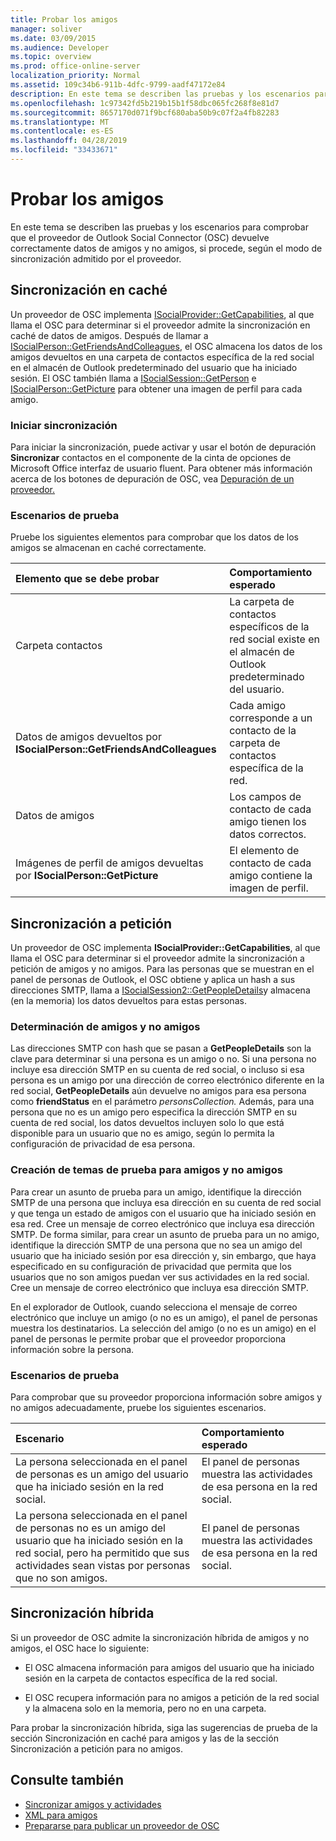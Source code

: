 ```yaml
---
title: Probar los amigos
manager: soliver
ms.date: 03/09/2015
ms.audience: Developer
ms.topic: overview
ms.prod: office-online-server
localization_priority: Normal
ms.assetid: 109c34b6-911b-4dfc-9799-aadf47172e84
description: En este tema se describen las pruebas y los escenarios para comprobar que el proveedor de Outlook Social Connector (OSC) devuelve correctamente datos de amigos y no amigos, si procede, según el modo de sincronización admitido por el proveedor.
ms.openlocfilehash: 1c97342fd5b219b15b1f58dbc065fc268f8e81d7
ms.sourcegitcommit: 8657170d071f9bcf680aba50b9c07f2a4fb82283
ms.translationtype: MT
ms.contentlocale: es-ES
ms.lasthandoff: 04/28/2019
ms.locfileid: "33433671"
---
```

# <a name="testing-friends"></a>Probar los amigos

En este tema se describen las pruebas y los escenarios para comprobar que el proveedor de Outlook Social Connector (OSC) devuelve correctamente datos de amigos y no amigos, si procede, según el modo de sincronización admitido por el proveedor.

<a name="olosc_TestingFriends_CachedSync"> </a>

## <a name="cached-synchronization"></a>Sincronización en caché

Un proveedor de OSC implementa [ISocialProvider::GetCapabilities](isocialprovider-getcapabilities.md), al que llama el OSC para determinar si el proveedor admite la sincronización en caché de datos de amigos. Después de llamar a [ISocialPerson::GetFriendsAndColleagues](isocialperson-getfriendsandcolleagues.md), el OSC almacena los datos de los amigos devueltos en una carpeta de contactos específica de la red social en el almacén de Outlook predeterminado del usuario que ha iniciado sesión. El OSC también llama a [ISocialSession::GetPerson](isocialsession-getperson.md) e [ISocialPerson::GetPicture](isocialperson-getpicture.md) para obtener una imagen de perfil para cada amigo. 
  
### <a name="initiate-synchronization"></a>Iniciar sincronización

Para iniciar la sincronización, puede activar y usar el botón de depuración **Sincronizar** contactos en el componente de la cinta de opciones de Microsoft Office interfaz de usuario fluent. Para obtener más información acerca de los botones de depuración de OSC, vea [Depuración de un proveedor.](debugging-a-provider.md) 
  
### <a name="test-scenarios"></a>Escenarios de prueba

Pruebe los siguientes elementos para comprobar que los datos de los amigos se almacenan en caché correctamente.
  
|**Elemento que se debe probar**|**Comportamiento esperado**|
|:-----|:-----|
|Carpeta contactos  <br/> |La carpeta de contactos específicos de la red social existe en el almacén de Outlook predeterminado del usuario.  <br/> |
|Datos de amigos devueltos por **ISocialPerson::GetFriendsAndColleagues** <br/> |Cada amigo corresponde a un contacto de la carpeta de contactos específica de la red.  <br/> |
|Datos de amigos  <br/> |Los campos de contacto de cada amigo tienen los datos correctos.  <br/> |
|Imágenes de perfil de amigos devueltas por **ISocialPerson::GetPicture** <br/> |El elemento de contacto de cada amigo contiene la imagen de perfil.  <br/> |

<a name="olosc_TestingFriends_OnDemandSync"> </a>

## <a name="on-demand-synchronization"></a>Sincronización a petición

Un proveedor de OSC implementa **ISocialProvider::GetCapabilities**, al que llama el OSC para determinar si el proveedor admite la sincronización a petición de amigos y no amigos. Para las personas que se muestran en el panel de personas de Outlook, el OSC obtiene y aplica un hash a sus direcciones SMTP, llama a [ISocialSession2::GetPeopleDetails](isocialsession2-getpeopledetails.md)y almacena (en la memoria) los datos devueltos para estas personas. 
  
### <a name="determining-friends-and-non-friends"></a>Determinación de amigos y no amigos

Las direcciones SMTP con hash que se pasan a **GetPeopleDetails** son la clave para determinar si una persona es un amigo o no. Si una persona no incluye esa dirección SMTP en su cuenta de red social, o incluso si esa persona es un  amigo por una dirección de correo electrónico diferente en la red social, **GetPeopleDetails** aún devuelve no amigos para esa persona como **friendStatus** en el parámetro _personsCollection._ Además, para una persona que no es un amigo pero especifica la dirección SMTP en su cuenta de red social, los datos devueltos incluyen solo lo que está disponible para un usuario que no es amigo, según lo permita la configuración de privacidad de esa persona. 
  
### <a name="creating-test-subjects-for-friends-and-non-friends"></a>Creación de temas de prueba para amigos y no amigos

Para crear un asunto de prueba para un amigo, identifique la dirección SMTP de una persona que incluya esa dirección en su cuenta de red social y que tenga un estado de amigos con el usuario que ha iniciado sesión en esa red. Cree un mensaje de correo electrónico que incluya esa dirección SMTP. De forma similar, para crear un asunto de prueba para un no amigo, identifique la dirección SMTP de una persona que no sea un amigo del usuario que ha iniciado sesión por esa dirección y, sin embargo, que haya especificado en su configuración de privacidad que permita que los usuarios que no son amigos puedan ver sus actividades en la red social. Cree un mensaje de correo electrónico que incluya esa dirección SMTP. 
  
En el explorador de Outlook, cuando selecciona el mensaje de correo electrónico que incluye un amigo (o no es un amigo), el panel de personas muestra los destinatarios. La selección del amigo (o no es un amigo) en el panel de personas le permite probar que el proveedor proporciona información sobre la persona.
  
### <a name="test-scenarios"></a>Escenarios de prueba

Para comprobar que su proveedor proporciona información sobre amigos y no amigos adecuadamente, pruebe los siguientes escenarios.
  
|**Escenario**|**Comportamiento esperado**|
|:-----|:-----|
|La persona seleccionada en el panel de personas es un amigo del usuario que ha iniciado sesión en la red social.  <br/> |El panel de personas muestra las actividades de esa persona en la red social.  <br/> |
|La persona seleccionada en el panel de personas no es un amigo del usuario que ha iniciado sesión en la red social, pero ha permitido que sus actividades sean vistas por personas que no son amigos.  <br/> |El panel de personas muestra las actividades de esa persona en la red social.  <br/> |

<a name="olosc_TestingFriends_OnDemandSync"> </a>

## <a name="hybrid-synchronization"></a>Sincronización híbrida

Si un proveedor de OSC admite la sincronización híbrida de amigos y no amigos, el OSC hace lo siguiente: 
  
- El OSC almacena información para amigos del usuario que ha iniciado sesión en la carpeta de contactos específica de la red social.
    
- El OSC recupera información para no amigos a petición de la red social y la almacena solo en la memoria, pero no en una carpeta.
    
Para probar la sincronización híbrida, siga [](#olosc_TestingFriends_CachedSync) las sugerencias de prueba [](#olosc_TestingFriends_OnDemandSync) de la sección Sincronización en caché para amigos y las de la sección Sincronización a petición para no amigos. 
  
## <a name="see-also"></a>Consulte también

- [Sincronizar amigos y actividades](synchronizing-friends-and-activities.md) 
- [XML para amigos](xml-for-friends.md)
- [Prepararse para publicar un proveedor de OSC](getting-ready-to-release-an-osc-provider.md)

